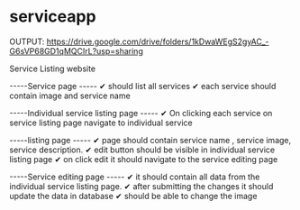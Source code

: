 # serviceapp

OUTPUT: https://drive.google.com/drive/folders/1kDwaWEgS2gyAC_-G6sVP68GD1qMQCIrL?usp=sharing

Service Listing website

 -----Service page -----
✔ should list all services
✔ each service should contain image and service name

 -----Individual service listing page -----
✔ On clicking each service on service listing page navigate to individual service

 -----listing page -----
✔ page should contain service name , service image, service description.
✔ edit button should be visible in individual service listing page
✔ on click edit it should navigate to the service editing page

 -----Service editing page -----
✔ it should contain all data from the individual service listing page.
✔ after submitting the changes it should update the data in database
✔ should be able to change the image
